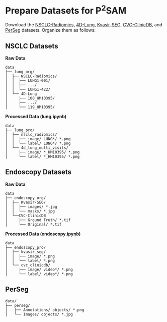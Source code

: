 # Prepare Datasets for P<sup>2</sup>SAM

Download the 
[NSCLC-Radiomics](https://www.cancerimagingarchive.net/collection/nsclc-radiomics/), 
[4D-Lung](https://www.cancerimagingarchive.net/collection/4d-lung/),
[Kvasir-SEG](https://datasets.simula.no/kvasir-seg/), 
[CVC-ClinicDB](https://polyp.grand-challenge.org/CVCClinicDB/), 
and [PerSeg](https://drive.google.com/file/d/18TbrwhZtAPY5dlaoEqkPa5h08G9Rjcio/view) 
datasets. 
Organize them as follows:

## NSCLC Datasets

**Raw Data**
```
data
├── lung_org/
│  ├── NSCLC-Radiomics/
│  │  ├── LUNG1-001/
│  │  ├── .../
│  │  └── LUNG1-422/
│  └── 4D-Lung
│     ├── 100_HM10395/
│     ├── .../
│     └── 119_HM10395/
```

**Processed Data (lung.ipynb)**
```
data
├── lung_pro/
│  ├── nsclc_radiomics/
│  │  ├── image/ LUNG*/ *.png
│  │  └── label/ LUNG*/ *.png
│  └── 4d_lung_multi_visits/
│     ├── image/ *_HM10395/ *.png
│     └── label/ *_HM10395/ *.png
```

## Endoscopy Datasets

**Raw Data**
```
data
├── endoscopy_org/
│  ├── Kvasir-SEG/
│  │  ├── images/ *.jpg
│  │  └── masks/ *.jpg
│  └──CVC-ClinicDB
│     ├── Ground Truth/ *.tif
│     └── Original/ *.tif
```

**Processed Data (endoscopy.ipynb)**
```
data
├── endoscopy_pro/
│  ├── kvasir_seg/
│  │  ├── image/ *.png
│  │  └── label/ *.png
│  └── cvc_clinicdb/
│     ├── image/ video*/ *.png
│     └── label/ video*/ *.png
```

## PerSeg
```
data/
├── perseg/
│   ├── Annotations/ objects/ *.png
│   └── Images/ objects/ *.jpg
```
